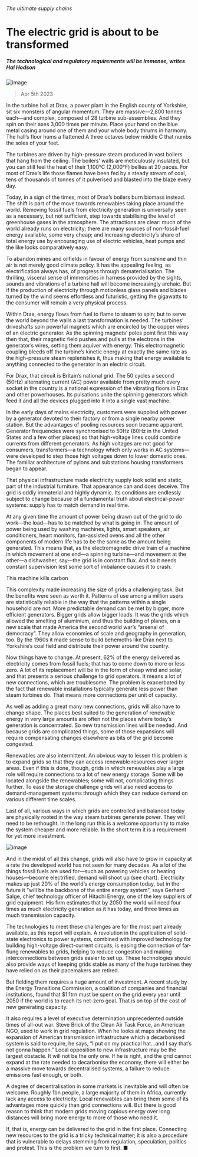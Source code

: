 ###### The ultimate supply chains
# The electric grid is about to be transformed 
##### The technological and regulatory requirements will be immense, writes Hal Hodson 
![image](images/20230408_TQD001.jpg) 
> Apr 5th 2023 
In the turbine hall at Drax, a power plant in the English county of Yorkshire, sit six monsters of angular momentum. They are massive—2,800 tonnes each—and complex, composed of 28 turbine sub-assemblies. And they spin on their axes 3,000 times per minute. Place your hand on the blue metal casing around one of them and your whole body thrums in harmony. The hall’s floor hums a flattened A three octaves below middle C that numbs the soles of your feet. 
The turbines are driven by high-pressure steam produced in vast boilers that hang from the ceiling. The boilers’ walls are meticulously insulated, but you can still feel the heat of their 1,100°C (2,000°F) bellies at 20 paces. For most of Drax’s life those flames have been fed by a steady stream of coal, tens of thousands of tonnes of it pulverised and blasted into the blaze every day. 
Today, in a sign of the times, most of Drax’s boilers burn biomass instead. The shift is part of the move towards renewables taking place around the world. Removing fossil fuels from electricity generation is universally seen as a necessary, but not sufficient, step towards stabilising the level of greenhouse gases in the atmosphere. The attractions are clear: much of the world already runs on electricity; there are many sources of non-fossil-fuel energy available, some very cheap; and increasing electricity’s share of total energy use by encouraging use of electric vehicles, heat pumps and the like looks comparatively easy. 
To abandon mines and oilfields in favour of energy from sunshine and thin air is not merely good climate policy. It has the appealing feeling, as electrification always has, of progress through dematerialisation. The thrilling, visceral sense of immensities in harness provided by the sights, sounds and vibrations of a turbine hall will become increasingly archaic. But if the production of electricity through motionless glass panels and blades turned by the wind seems effortless and futuristic, getting the gigawatts to the consumer will remain a very physical process. 




Within Drax, energy flows from fuel to flame to steam to spin; but to serve the world beyond the walls a last transformation is needed. The turbines’ driveshafts spin powerful magnets which are encircled by the copper wires of an electric generator. As the spinning magnets’ poles point first this way then that, their magnetic field pushes and pulls at the electrons in the generator’s wires, setting them aquiver with energy. This electromagnetic coupling bleeds off the turbine’s kinetic energy at exactly the same rate as the high-pressure steam replenishes it, thus making that energy available to anything connected to the generator in an electric circuit. 
For Drax, that circuit is Britain’s national grid. The 50 cycles a second (50Hz) alternating current (AC) power available from pretty much every socket in the country is a national expression of the vibrating floors in Drax and other powerhouses. Its pulsations unite the spinning generators which feed it and all the devices plugged into it into a single vast machine. 
In the early days of mains electricity, customers were supplied with power by a generator devoted to their factory or from a single nearby power station. But the advantages of pooling resources soon became apparent. Generator frequencies were synchronised to 50Hz (60Hz in the United States and a few other places) so that high-voltage lines could combine currents from different generators. As high voltages are not good for consumers, transformers—a technology which only works in AC systems—were developed to step those high voltages down to lower domestic ones. The familiar architecture of pylons and substations housing transformers began to appear. 
That physical infrastructure made electricity supply look solid and static, part of the industrial furniture. That appearance can and does deceive. The grid is oddly immaterial and highly dynamic. Its conditions are endlessly subject to change because of a fundamental truth about electrical-power systems: supply has to match demand in real time. 
At any given time the amount of power being drawn out of the grid to do work—the load—has to be matched by what is going in. The amount of power being used by washing machines, lights, smart speakers, air conditioners, heart monitors, fan-assisted ovens and all the other components of modern life has to be the same as the amount being generated. This means that, as the electromagnetic drive train of a machine in which movement at one end—a spinning turbine—and movement at the other—a dishwasher, say—the grid is in constant flux. And so it needs constant supervision lest some sort of imbalance causes it to crash. 
This machine kills carbon
This complexity made increasing the size of grids a challenging task. But the benefits were seen as worth it. Patterns of use among a million users are statistically reliable in the way that the patterns within a single household are not. More predictable demand can be met by bigger, more efficient generators. Bigger grids allow bigger loads. It was the grids which allowed the smelting of aluminium, and thus the building of planes, on a new scale that made America the second world war’s “arsenal of democracy”. They allow economies of scale and geography in generation, too. By the 1960s it made sense to build behemoths like Drax next to Yorkshire’s coal field and distribute their power around the country. 
Now things have to change. At present, 62% of the energy delivered as electricity comes from fossil fuels; that has to come down to more or less zero. A lot of its replacement will be in the form of cheap wind and solar, and that presents a serious challenge to grid operators. It means a lot of new connections, which are troublesome. The problem is exacerbated by the fact that renewable installations typically generate less power than steam turbines do. That means more connections per unit of capacity. 
As well as adding a great many new connections, grids will also have to change shape. The places best suited to the generation of renewable energy in very large amounts are often not the places where today’s generation is concentrated. So new transmission lines will be needed. And because grids are complicated things, some of those expansions will require compensating changes elsewhere as bits of the grid become congested. 
Renewables are also intermittent. An obvious way to lessen this problem is to expand grids so that they can access renewable resources over larger areas. Even if this is done, though, grids in which renewables play a large role will require connections to a lot of new energy storage. Some will be located alongside the renewables; some will not, complicating things further. To ease the storage challenge grids will also need access to demand-management systems through which they can reduce demand on various different time scales. 
Last of all, various ways in which grids are controlled and balanced today are physically rooted in the way steam turbines generate power. They will need to be rethought. In the long run this is a welcome opportunity to make the system cheaper and more reliable. In the short term it is a requirement for yet more investment. 
![image](images/20230408_TQC540.png) 

And in the midst of all this change, grids will also have to grow in capacity at a rate the developed world has not seen for many decades. As a lot of the things fossil fuels are used for—such as powering vehicles or heating houses—become electrified, demand will shoot up (see chart). Electricity makes up just 20% of the world’s energy consumption today, but in the future it “will be the backbone of the entire energy system”, says Gerhard Salge, chief technology officer of Hitachi Energy, one of the key suppliers of grid equipment. His firm estimates that by 2050 the world will need four times as much electricity generation as it has today, and three times as much transmission capacity.
The technologies to meet these challenges are for the most part already available, as this report will explain. A revolution in the application of solid-state electronics to power systems, combined with improved technology for building high-voltage direct-current circuits, is easing the connection of far-flung renewables to grids, helping to reduce congestion and making interconnections between grids easier to set up. These technologies should also provide ways of keeping grids stable as many of the huge turbines they have relied on as their pacemakers are retired. 
But fielding them requires a huge amount of investment. A recent study by the Energy Transitions Commission, a coalition of companies and financial institutions, found that $1.1trn must be spent on the grid every year until 2050 if the world is to reach its net-zero goal. That is on top of the cost of new generating capacity. 
It also requires a level of executive determination unprecedented outside times of all-out war. Steve Brick of the Clean Air Task Force, an American NGO, used to work in grid regulation. When he looks at maps showing the expansion of American transmission infrastructure which a decarbonised system is said to require, he says, “I put on my practical hat…and I say that’s not gonna happen.” Local opposition to new infrastructure may be the largest obstacle. It will not be the only one. If he is right, and the grid cannot expand at the rate needed to decarbonise the economy, there will either be a massive move towards decentralised systems, a failure to reduce emissions fast enough, or both. 
A degree of decentralisation in some markets is inevitable and will often be welcome. Roughly 1bn people, a large majority of them in Africa, currently lack any access to electricity. Local renewables can bring them some of its advantages more quickly than grid connections will. But there is good reason to think that modern grids moving copious energy over long distances will bring more energy to more of those who need it. 
If, that is, energy can be delivered to the grid in the first place. Connecting new resources to the grid is a tricky technical matter; it is also a procedure that is vulnerable to delays stemming from regulation, speculation, politics and protest. This is the problem we turn to first. ■
